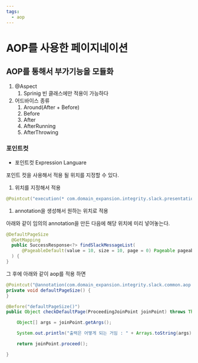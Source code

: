 ```yaml
---
tags:
  - aop
---
```

# AOP를 사용한 페이지네이션

## AOP를 통해서 부가기능을 모듈화

1. @Aspect
    1. Sprinig 빈 클래스에만 적용이 가능하다
2. 어드바이스 종류
    1. Around(After + Before)
    2. Before
    3. After
    4. AfterRunning
    5. AfterThrowing

### 포인트컷

- 포인트컷 Expression Languare

포인트 컷을 사용해서 적용 될 위치를 지정할 수 있다.

1. 위치를 지정해서 적용

```java
@Pointcut("execution(* com.domain_expansion.integrity.slack.presentation.*.*(..))")
```

1. annotation을 생성해서 원하는 위치로 적용

아래와 같이 임의의 annotation을 만든 다음에 해당 위치에 미리 넣어놓는다.

```java
@DefaultPageSize
  @GetMapping
  public SuccessResponse<?> findSlackMessageList(
      @PageableDefault(value = 10, size = 10, page = 0) Pageable pageable
  ) {
}
```

그 후에 아래와 같이 aop를 적용 하면

```java
@Pointcut("@annotation(com.domain_expansion.integrity.slack.common.aop.DefaultPageSize)")
private void defaultPageSize() {
}

@Before("defaultPageSize()")
public Object checkDefaultPage(ProceedingJoinPoint joinPoint) throws Throwable {

    Object[] args = joinPoint.getArgs();

    System.out.println("출력은 어떻게 되는 거임 : " + Arrays.toString(args));

    return joinPoint.proceed();

}
```